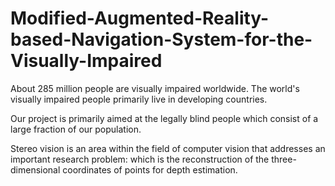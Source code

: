 # Modified-Augmented-Reality-based-Navigation-System-for-the-Visually-Impaired

About 285 million people are visually impaired worldwide. The world's visually
impaired people primarily live in developing countries.

Our project is primarily aimed at the legally blind people which consist of a large
fraction of our population.

Stereo vision is an area within the field of computer vision that addresses an
important research problem: which is the reconstruction of the three-dimensional
coordinates of points for depth estimation.
